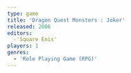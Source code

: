 ```yaml
---
type: game
title: 'Dragon Quest Monsters : Joker'
released: 2006
editors: 
  -'Square Enix'
players: 1
genres:
  - 'Role Playing Game (RPG)'
---
```

